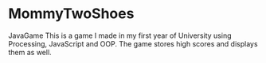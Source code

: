# MommyTwoShoes
JavaGame
This is a game I made in my first year of University using Processing, JavaScript and OOP.
The game stores high scores and displays them as well.

